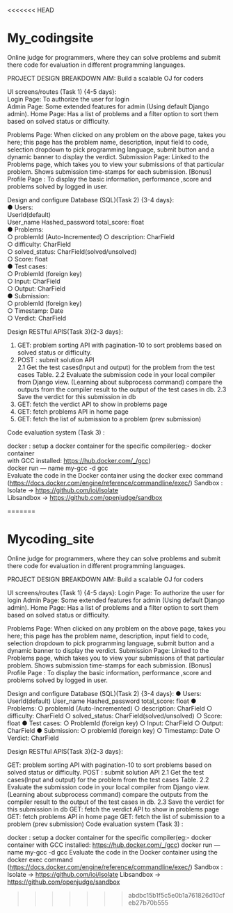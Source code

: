<<<<<<< HEAD
# My_codingsite
Online judge for programmers, where they can solve problems and submit there code for evaluation in different programming languages.

PROJECT DESIGN BREAKDOWN 
AIM: Build a scalable OJ for coders  
 
UI screens/routes (Task 1) {4-5 days}:  
  Login Page: To authorize the user for login  
  Admin Page: Some extended features for admin (Using default Django admin). 
  Home Page: Has a list of problems and a filter option to sort them based on solved status or difficulty. 
  
  Problems Page: When clicked on any problem on the above page, takes you here; this page has the problem name, description, input field to code, selection dropdown                  to pick programming language, submit button and a dynamic banner to display the verdict. 
  Submission Page: Linked to the Problems page, which takes you to view your submissions of that particular problem. Shows submission time-stamps for each                              submission. 
  [Bonus] Profile Page : To display the basic information, performance ,score and problems solved by logged in user. 
 
Design and configure Database (SQL)(Task 2) {3-4 days}:  
  ● Users:  
    UserId(default)  
    User_name 
    Hashed_password 
    total_score: float  
  ● Problems:  
    ○ problemId (Auto-Incremented) 
    ○ description: CharField  
    ○ difficulty: CharField  
    ○ solved_status: CharField(solved/unsolved)  
    ○ Score: float  
  ● Test cases:  
    ○ ProblemId (foreign key)  
    ○ Input: CharField  
    ○ Output: CharField  
  ● Submission:  
    ○ problemId (foreign key)  
    ○ Timestamp: Date  
    ○ Verdict: CharField  
 
 
Design RESTful APIS(Task 3){2-3 days}:  

1. GET: problem sorting API with pagination-10 to sort problems based on solved status or difficulty.   
2.  POST : submit solution API  
  2.1 Get the test cases(Input and output) for the problem from the test cases  Table. 
  2.2 Evaluate the submission code in your local compiler from Django view. (Learning about subprocess command) compare the outputs from the compiler result to the       output of the test cases in db. 
  2.3 Save the verdict for this submission in db  
3. GET: fetch the verdict API to show in problems page  
4. GET: fetch problems API in home page  
5. GET: fetch the list of submission to a problem (prev submission)  
 
Code evaluation system (Task 3) : 

docker : setup a docker container for the specific compiler(eg:- docker container  
          with GCC installed: https://hub.docker.com/_/gcc)  
          docker run — name my-gcc -d gcc  
          Evaluate the code in the Docker container using the docker exec command  
          (https://docs.docker.com/engine/reference/commandline/exec/) 
Sandbox :
    Isolate -> https://github.com/ioi/isolate  
    Libsandbox -> https://github.com/openjudge/sandbox 
 
 


=======
# Mycoding_site

Online judge for programmers, where they can solve problems and submit there code for evaluation in different programming languages.

PROJECT DESIGN BREAKDOWN AIM: Build a scalable OJ for coders

UI screens/routes (Task 1) {4-5 days}:
Login Page: To authorize the user for login
Admin Page: Some extended features for admin (Using default Django admin). Home Page: Has a list of problems and a filter option to sort them based on solved status or difficulty.

Problems Page: When clicked on any problem on the above page, takes you here; this page has the problem name, description, input field to code, selection dropdown to pick programming language, submit button and a dynamic banner to display the verdict. Submission Page: Linked to the Problems page, which takes you to view your submissions of that particular problem. Shows submission time-stamps for each submission. [Bonus] Profile Page : To display the basic information, performance ,score and problems solved by logged in user.

Design and configure Database (SQL)(Task 2) {3-4 days}:
● Users:
UserId(default)
User_name Hashed_password total_score: float
● Problems:
○ problemId (Auto-Incremented) ○ description: CharField
○ difficulty: CharField
○ solved_status: CharField(solved/unsolved)
○ Score: float
● Test cases:
○ ProblemId (foreign key)
○ Input: CharField
○ Output: CharField
● Submission:
○ problemId (foreign key)
○ Timestamp: Date
○ Verdict: CharField

Design RESTful APIS(Task 3){2-3 days}:

GET: problem sorting API with pagination-10 to sort problems based on solved status or difficulty.
POST : submit solution API
2.1 Get the test cases(Input and output) for the problem from the test cases Table. 2.2 Evaluate the submission code in your local compiler from Django view. (Learning about subprocess command) compare the outputs from the compiler result to the output of the test cases in db. 2.3 Save the verdict for this submission in db
GET: fetch the verdict API to show in problems page
GET: fetch problems API in home page
GET: fetch the list of submission to a problem (prev submission)
Code evaluation system (Task 3) :

docker : setup a docker container for the specific compiler(eg:- docker container
with GCC installed: https://hub.docker.com/_/gcc)
docker run — name my-gcc -d gcc
Evaluate the code in the Docker container using the docker exec command
(https://docs.docker.com/engine/reference/commandline/exec/) Sandbox : Isolate -> https://github.com/ioi/isolate
Libsandbox -> https://github.com/openjudge/sandbox
>>>>>>> abdbc15b1f5c5e0b1a761826d10cfeb27b70b555
